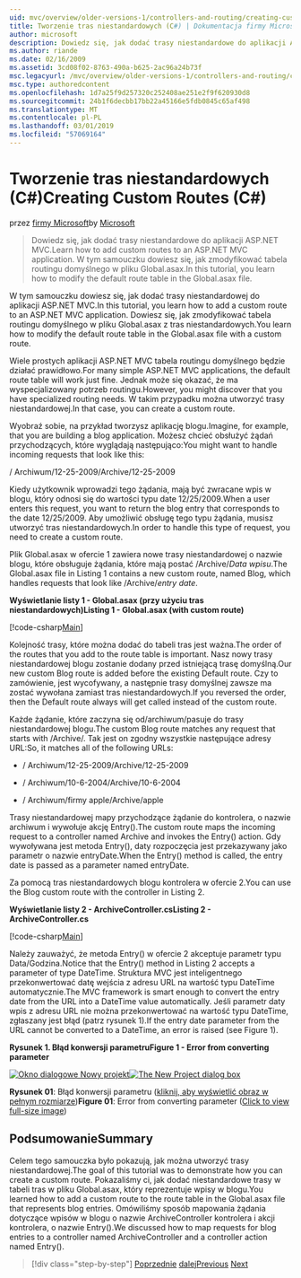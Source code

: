 ```yaml
---
uid: mvc/overview/older-versions-1/controllers-and-routing/creating-custom-routes-cs
title: Tworzenie tras niestandardowych (C#) | Dokumentacja firmy Microsoft
author: microsoft
description: Dowiedz się, jak dodać trasy niestandardowe do aplikacji ASP.NET MVC. W tym samouczku dowiesz się, jak zmodyfikować tabela routingu domyślnego w pliku Global.asax.
ms.author: riande
ms.date: 02/16/2009
ms.assetid: 3cd08f02-8763-490a-b625-2ac96a24b73f
msc.legacyurl: /mvc/overview/older-versions-1/controllers-and-routing/creating-custom-routes-cs
msc.type: authoredcontent
ms.openlocfilehash: 1d7a25f9d257320c252408ae251e2f9f620930d8
ms.sourcegitcommit: 24b1f6decbb17bb22a45166e5fdb0845c65af498
ms.translationtype: MT
ms.contentlocale: pl-PL
ms.lasthandoff: 03/01/2019
ms.locfileid: "57069164"
---
```

<a name="creating-custom-routes-c"></a><span data-ttu-id="81172-104">Tworzenie tras niestandardowych (C#)</span><span class="sxs-lookup"><span data-stu-id="81172-104">Creating Custom Routes (C#)</span></span>
====================
<span data-ttu-id="81172-105">przez [firmy Microsoft](https://github.com/microsoft)</span><span class="sxs-lookup"><span data-stu-id="81172-105">by [Microsoft](https://github.com/microsoft)</span></span>

> <span data-ttu-id="81172-106">Dowiedz się, jak dodać trasy niestandardowe do aplikacji ASP.NET MVC.</span><span class="sxs-lookup"><span data-stu-id="81172-106">Learn how to add custom routes to an ASP.NET MVC application.</span></span> <span data-ttu-id="81172-107">W tym samouczku dowiesz się, jak zmodyfikować tabela routingu domyślnego w pliku Global.asax.</span><span class="sxs-lookup"><span data-stu-id="81172-107">In this tutorial, you learn how to modify the default route table in the Global.asax file.</span></span>


<span data-ttu-id="81172-108">W tym samouczku dowiesz się, jak dodać trasy niestandardowej do aplikacji ASP.NET MVC.</span><span class="sxs-lookup"><span data-stu-id="81172-108">In this tutorial, you learn how to add a custom route to an ASP.NET MVC application.</span></span> <span data-ttu-id="81172-109">Dowiesz się, jak zmodyfikować tabela routingu domyślnego w pliku Global.asax z tras niestandardowych.</span><span class="sxs-lookup"><span data-stu-id="81172-109">You learn how to modify the default route table in the Global.asax file with a custom route.</span></span>

<span data-ttu-id="81172-110">Wiele prostych aplikacji ASP.NET MVC tabela routingu domyślnego będzie działać prawidłowo.</span><span class="sxs-lookup"><span data-stu-id="81172-110">For many simple ASP.NET MVC applications, the default route table will work just fine.</span></span> <span data-ttu-id="81172-111">Jednak może się okazać, że ma wyspecjalizowany potrzeb routingu.</span><span class="sxs-lookup"><span data-stu-id="81172-111">However, you might discover that you have specialized routing needs.</span></span> <span data-ttu-id="81172-112">W takim przypadku można utworzyć trasy niestandardowej.</span><span class="sxs-lookup"><span data-stu-id="81172-112">In that case, you can create a custom route.</span></span>

<span data-ttu-id="81172-113">Wyobraź sobie, na przykład tworzysz aplikację blogu.</span><span class="sxs-lookup"><span data-stu-id="81172-113">Imagine, for example, that you are building a blog application.</span></span> <span data-ttu-id="81172-114">Możesz chcieć obsłużyć żądań przychodzących, które wyglądają następująco:</span><span class="sxs-lookup"><span data-stu-id="81172-114">You might want to handle incoming requests that look like this:</span></span>

<span data-ttu-id="81172-115">/ Archiwum/12-25-2009</span><span class="sxs-lookup"><span data-stu-id="81172-115">/Archive/12-25-2009</span></span>

<span data-ttu-id="81172-116">Kiedy użytkownik wprowadzi tego żądania, mają być zwracane wpis w blogu, który odnosi się do wartości typu date 12/25/2009.</span><span class="sxs-lookup"><span data-stu-id="81172-116">When a user enters this request, you want to return the blog entry that corresponds to the date 12/25/2009.</span></span> <span data-ttu-id="81172-117">Aby umożliwić obsługę tego typu żądania, musisz utworzyć tras niestandardowych.</span><span class="sxs-lookup"><span data-stu-id="81172-117">In order to handle this type of request, you need to create a custom route.</span></span>

<span data-ttu-id="81172-118">Plik Global.asax w ofercie 1 zawiera nowe trasy niestandardowej o nazwie blogu, które obsługuje żądania, które mają postać /Archive/*Data wpisu*.</span><span class="sxs-lookup"><span data-stu-id="81172-118">The Global.asax file in Listing 1 contains a new custom route, named Blog, which handles requests that look like /Archive/*entry date*.</span></span>

<span data-ttu-id="81172-119">**Wyświetlanie listy 1 - Global.asax (przy użyciu tras niestandardowych)**</span><span class="sxs-lookup"><span data-stu-id="81172-119">**Listing 1 - Global.asax (with custom route)**</span></span>

[!code-csharp[Main](creating-custom-routes-cs/samples/sample1.cs)]

<span data-ttu-id="81172-120">Kolejność trasy, które można dodać do tabeli tras jest ważna.</span><span class="sxs-lookup"><span data-stu-id="81172-120">The order of the routes that you add to the route table is important.</span></span> <span data-ttu-id="81172-121">Nasz nowy trasy niestandardowej blogu zostanie dodany przed istniejącą trasę domyślną.</span><span class="sxs-lookup"><span data-stu-id="81172-121">Our new custom Blog route is added before the existing Default route.</span></span> <span data-ttu-id="81172-122">Czy to zamówienie, jest wycofywany, a następnie trasy domyślnej zawsze ma zostać wywołana zamiast tras niestandardowych.</span><span class="sxs-lookup"><span data-stu-id="81172-122">If you reversed the order, then the Default route always will get called instead of the custom route.</span></span>

<span data-ttu-id="81172-123">Każde żądanie, które zaczyna się od/archiwum/pasuje do trasy niestandardowej blogu.</span><span class="sxs-lookup"><span data-stu-id="81172-123">The custom Blog route matches any request that starts with /Archive/.</span></span> <span data-ttu-id="81172-124">Tak jest on zgodny wszystkie następujące adresy URL:</span><span class="sxs-lookup"><span data-stu-id="81172-124">So, it matches all of the following URLs:</span></span>

- <span data-ttu-id="81172-125">/ Archiwum/12-25-2009</span><span class="sxs-lookup"><span data-stu-id="81172-125">/Archive/12-25-2009</span></span>

- <span data-ttu-id="81172-126">/ Archiwum/10-6-2004</span><span class="sxs-lookup"><span data-stu-id="81172-126">/Archive/10-6-2004</span></span>

- <span data-ttu-id="81172-127">/ Archiwum/firmy apple</span><span class="sxs-lookup"><span data-stu-id="81172-127">/Archive/apple</span></span>

<span data-ttu-id="81172-128">Trasy niestandardowej mapy przychodzące żądanie do kontrolera, o nazwie archiwum i wywołuje akcję Entry().</span><span class="sxs-lookup"><span data-stu-id="81172-128">The custom route maps the incoming request to a controller named Archive and invokes the Entry() action.</span></span> <span data-ttu-id="81172-129">Gdy wywoływana jest metoda Entry(), daty rozpoczęcia jest przekazywany jako parametr o nazwie entryDate.</span><span class="sxs-lookup"><span data-stu-id="81172-129">When the Entry() method is called, the entry date is passed as a parameter named entryDate.</span></span>

<span data-ttu-id="81172-130">Za pomocą tras niestandardowych blogu kontrolera w ofercie 2.</span><span class="sxs-lookup"><span data-stu-id="81172-130">You can use the Blog custom route with the controller in Listing 2.</span></span>

<span data-ttu-id="81172-131">**Wyświetlanie listy 2 - ArchiveController.cs**</span><span class="sxs-lookup"><span data-stu-id="81172-131">**Listing 2 - ArchiveController.cs**</span></span>

[!code-csharp[Main](creating-custom-routes-cs/samples/sample2.cs)]

<span data-ttu-id="81172-132">Należy zauważyć, że metoda Entry() w ofercie 2 akceptuje parametr typu Data/Godzina.</span><span class="sxs-lookup"><span data-stu-id="81172-132">Notice that the Entry() method in Listing 2 accepts a parameter of type DateTime.</span></span> <span data-ttu-id="81172-133">Struktura MVC jest inteligentnego przekonwertować datę wejścia z adresu URL na wartość typu DateTime automatycznie.</span><span class="sxs-lookup"><span data-stu-id="81172-133">The MVC framework is smart enough to convert the entry date from the URL into a DateTime value automatically.</span></span> <span data-ttu-id="81172-134">Jeśli parametr daty wpis z adresu URL nie można przekonwertować na wartość typu DateTime, zgłaszany jest błąd (patrz rysunek 1).</span><span class="sxs-lookup"><span data-stu-id="81172-134">If the entry date parameter from the URL cannot be converted to a DateTime, an error is raised (see Figure 1).</span></span>

<span data-ttu-id="81172-135">**Rysunek 1. Błąd konwersji parametru**</span><span class="sxs-lookup"><span data-stu-id="81172-135">**Figure 1 - Error from converting parameter**</span></span>


<span data-ttu-id="81172-136">[![Okno dialogowe Nowy projekt](creating-custom-routes-cs/_static/image1.jpg)](creating-custom-routes-cs/_static/image1.png)</span><span class="sxs-lookup"><span data-stu-id="81172-136">[![The New Project dialog box](creating-custom-routes-cs/_static/image1.jpg)](creating-custom-routes-cs/_static/image1.png)</span></span>

<span data-ttu-id="81172-137">**Rysunek 01**: Błąd konwersji parametru ([kliknij, aby wyświetlić obraz w pełnym rozmiarze](creating-custom-routes-cs/_static/image2.png))</span><span class="sxs-lookup"><span data-stu-id="81172-137">**Figure 01**: Error from converting parameter ([Click to view full-size image](creating-custom-routes-cs/_static/image2.png))</span></span>


## <a name="summary"></a><span data-ttu-id="81172-138">Podsumowanie</span><span class="sxs-lookup"><span data-stu-id="81172-138">Summary</span></span>

<span data-ttu-id="81172-139">Celem tego samouczka było pokazują, jak można utworzyć trasy niestandardowej.</span><span class="sxs-lookup"><span data-stu-id="81172-139">The goal of this tutorial was to demonstrate how you can create a custom route.</span></span> <span data-ttu-id="81172-140">Pokazaliśmy ci, jak dodać niestandardowe trasy w tabeli tras w pliku Global.asax, który reprezentuje wpisy w blogu.</span><span class="sxs-lookup"><span data-stu-id="81172-140">You learned how to add a custom route to the route table in the Global.asax file that represents blog entries.</span></span> <span data-ttu-id="81172-141">Omówiliśmy sposób mapowania żądania dotyczące wpisów w blogu o nazwie ArchiveController kontrolera i akcji kontrolera, o nazwie Entry().</span><span class="sxs-lookup"><span data-stu-id="81172-141">We discussed how to map requests for blog entries to a controller named ArchiveController and a controller action named Entry().</span></span>

> [!div class="step-by-step"]
> <span data-ttu-id="81172-142">[Poprzednie](aspnet-mvc-controllers-overview-cs.md)
> [dalej](creating-a-route-constraint-cs.md)</span><span class="sxs-lookup"><span data-stu-id="81172-142">[Previous](aspnet-mvc-controllers-overview-cs.md)
[Next](creating-a-route-constraint-cs.md)</span></span>
